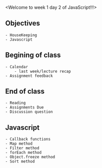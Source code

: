 <Welcome to week 1 day 2 of JavaScript!!!>

## Objectives
    - HouseKeeping
    - Javascript

## Begining of class
    - Calendar
        - last week/lecture recap
    - Assignment feedback

## End of class
    - Reading
    - Assignments Due
    - Discussion question

## Javascript
    - Callback functions
    - Map method
    - Filter method
    - forEach method
    - Object.freeze method
    - Sort method

